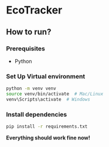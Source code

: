 # EcoTracker

## How to run?

### Prerequisites
- Python

### Set Up Virtual environment
```bash
python -m venv venv
source venv/bin/activate  # Mac/Linux
venv\Scripts\activate  # Windows
```

### Install dependencies
```bash
pip install -r requirements.txt
```

**Everything should work fine now!**
